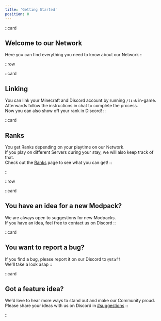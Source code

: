```yaml
---
title: 'Getting Started'
position: 0
---
```


::card
## Welcome to our Network
Here you can find everything you need to know about our Network
::

::row

::card
## Linking
You can link your Minecraft and Discord account by running `/link` in-game.  
Afterwards follow the instructions in chat to complete the process.  
Now you can also show off your rank in Discord!
::

::card
## Ranks
You get Ranks depending on your playtime on our Network.  
If you play on different Servers during your stay, we will also keep track of that.  
Check out the [Ranks](/docs/ranks) page to see what you can get!
::

::

::row

::card
## You have an idea for a new Modpack?
We are always open to suggestions for new Modpacks.  
If you have an idea, feel free to contact us on Discord
::

::card
## You want to report a bug?
If you find a bug, please report it on our Discord to `@Staff`  
We'll take a look asap
::

::card
## Got a feature idea?
We'd love to hear more ways to stand out and make our Community proud.  
Please share your ideas with us on Discord in [#suggestions](https://discord.com/channels/637719625274228743/1151595305872146652)
::

::
